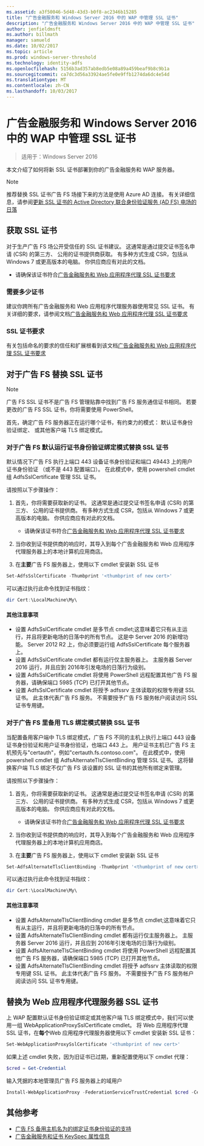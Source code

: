 ```yaml
---
ms.assetid: a3f50046-5d48-43d3-b0f8-ac2346b15285
title: "广告金融服务和 Windows Server 2016 中的 WAP 中管理 SSL 证书"
description: "广告金融服务和 Windows Server 2016 中的 WAP 中管理 SSL 证书"
author: jenfieldmsft
ms.author: billmath
manager: samueld
ms.date: 10/02/2017
ms.topic: article
ms.prod: windows-server-threshold
ms.technology: identity-adfs
ms.openlocfilehash: 5156b3ad357ab8edb5e08a89a459beaf9b8c9b1a
ms.sourcegitcommit: ca7dc3d56a33924ae5fe0e9ffb1274da6dc4e54d
ms.translationtype: MT
ms.contentlocale: zh-CN
ms.lasthandoff: 10/03/2017
---
```

# <a name="managing-ssl-certificates-in-ad-fs-and-wap-in-windows-server-2016"></a>广告金融服务和 Windows Server 2016 中的 WAP 中管理 SSL 证书

>适用于：Windows Server 2016

本文介绍了如何将新 SSL 证书部署到你的广告金融服务和 WAP 服务器。

>[!NOTE]
>推荐替换 SSL 证书广告 FS 场接下来的方法是使用 Azure AD 连接。  有关详细信息，请参阅[更新 SSL 证书的 Active Directory 联合身份验证服务 (AD FS) 电场的日落](https://docs.microsoft.com/azure/active-directory/connect/active-directory-aadconnectfed-ssl-update)

## <a name="obtaining-your-ssl-certificates"></a>获取 SSL 证书
对于生产广告 FS 场公开受信任的 SSL 证书建议。 这通常是通过提交证书签名申请 (CSR) 的第三方、 公用的证书提供商获取。 有多种方式生成 CSR，包括从 Windows 7 或更高版本的电脑。 你供应商应有对此的文档。

- 请确保该证书符合[广告金融服务和 Web 应用程序代理 SSL 证书要求](https://technet.microsoft.com/en-us/windows-server-docs/identity/ad-fs/overview/AD-FS-2016-Requirements#BKMK_1)

### <a name="how-many-certificates-are-needed"></a>需要多少证书
建议你跨所有广告金融服务和 Web 应用程序代理服务器使用常见 SSL 证书。 有关详细的要求，请参阅文档[广告金融服务和 Web 应用程序代理 SSL 证书要求](https://technet.microsoft.com/en-us/windows-server-docs/identity/ad-fs/overview/AD-FS-2016-Requirements#BKMK_1)

### <a name="ssl-certificate-requirements"></a>SSL 证书要求
有关包括命名的要求的信任和扩展根看到该文档[广告金融服务和 Web 应用程序代理 SSL 证书要求](https://technet.microsoft.com/en-us/windows-server-docs/identity/ad-fs/overview/AD-FS-2016-Requirements#BKMK_1)

## <a name="replacing-the-ssl-certificate-for-ad-fs"></a>对于广告 FS 替换 SSL 证书
> [!NOTE]
> 广告 FS SSL 证书不是广告 FS 管理贴靠中找到广告 FS 服务通信证书相同。 若要更改的广告 FS SSL 证书，你将需要使用 PowerShell。

首先，确定广告 FS 服务器正在运行哪个证书，有约束力的模式： 默认证书身份验证绑定、 或其他客户端 TLS 绑定模式。

### <a name="replacing-the-ssl-certificate-for-ad-fs-running-in-default-certificate-authentication-binding-mode"></a>对于广告 FS 默认运行证书身份验证绑定模式替换 SSL 证书
默认情况下广告 FS 执行上端口 443 设备证书身份验证和端口 49443 上的用户证书身份验证 （或不是 443 配置端口）。
在此模式中，使用 powershell cmdlet 组 AdfsSslCertificate 管理 SSL 证书。

请按照以下步骤操作：

1. 首先，你将需要获取新的证书。 这通常是通过提交证书签名申请 (CSR) 的第三方、 公用的证书提供商。 有多种方式生成 CSR，包括从 Windows 7 或更高版本的电脑。 你供应商应有对此的文档。

    * 请确保该证书符合[广告金融服务和 Web 应用程序代理 SSL 证书要求](https://technet.microsoft.com/en-us/windows-server-docs/identity/ad-fs/overview/AD-FS-2016-Requirements#BKMK_1)

1. 当你收到证书提供商的响应时，其导入到每个广告金融服务和 Web 应用程序代理服务器上的本地计算机应用商店。

1. 在**主要**广告 FS 服务器上，使用以下 cmdlet 安装新 SSL 证书

```powershell
Set-AdfsSslCertificate -Thumbprint '<thumbprint of new cert>'
```

可以通过执行此命令找到证书指纹：

```powershell
dir Cert:\LocalMachine\My\
```

#### <a name="additional-notes"></a>其他注意事项

* 设置 AdfsSslCertificate cmdlet 是多节点 cmdlet;这意味着它只有从主运行，并且将更新电场的日落中的所有节点。 这是中 Server 2016 的新增功能。 Server 2012 R2 上，你必须要运行组 AdfsSslCertificate 每个服务器上。
* 设置 AdfsSslCertificate cmdlet 都有运行仅主服务器上。 主服务器 Server 2016 运行，并且应到 2016年引发电场的日落行为级别。
* 设置 AdfsSslCertificate cmdlet 将使用 PowerShell 远程配置其他广告 FS 服务器，请确保端口 5985 (TCP) 已打开其他节点。
* 设置 AdfsSslCertificate cmdlet 将授予 adfssrv 主体读取的权限专用键 SSL 证书。 此主体代表广告 FS 服务。 不需要授予广告 FS 服务帐户阅读访问 SSL 证书专用键。

### <a name="replacing-the-ssl-certificate-for-ad-fs-running-in-alternate-tls-binding-mode"></a>对于广告 FS 里备用 TLS 绑定模式替换 SSL 证书
当配置备用客户端中 TLS 绑定模式，广告 FS 不同的主机上执行上端口 443 设备证书身份验证和用户证书身份验证，也端口 443 上。 用户证书主机已广告 FS 主机预先与"certauth"，例如"certauth.fs.contoso.com"。
在此模式中，使用 powershell cmdlet 组 AdfsAlternateTlsClientBinding 管理 SSL 证书。 这将替换客户端 TLS 绑定不仅广告 FS 该设置的 SSL 证书的其他所有绑定来管理。

请按照以下步骤操作：

1. 首先，你将需要获取新的证书。 这通常是通过提交证书签名申请 (CSR) 的第三方、 公用的证书提供商。 有多种方式生成 CSR，包括从 Windows 7 或更高版本的电脑。 你供应商应有对此的文档。

    * 请确保该证书符合[广告金融服务和 Web 应用程序代理 SSL 证书要求](https://technet.microsoft.com/en-us/windows-server-docs/identity/ad-fs/overview/AD-FS-2016-Requirements#BKMK_1)

1. 当你收到证书提供商的响应时，其导入到每个广告金融服务和 Web 应用程序代理服务器上的本地计算机应用商店。

1. 在**主要**广告 FS 服务器上，使用以下 cmdlet 安装新 SSL 证书

```powershell
Set-AdfsAlternateTlsClientBinding -Thumbprint '<thumbprint of new cert>'
```

可以通过执行此命令找到证书指纹：

```powershell
dir Cert:\LocalMachine\My\
```

#### <a name="additional-notes"></a>其他注意事项

* 设置 AdfsAlternateTlsClientBinding cmdlet 是多节点 cmdlet;这意味着它只有从主运行，并且将更新电场的日落中的所有节点。
* 设置 AdfsAlternateTlsClientBinding cmdlet 都有运行仅主服务器上。 主服务器 Server 2016 运行，并且应到 2016年引发电场的日落行为级别。
* 设置 AdfsAlternateTlsClientBinding cmdlet 将使用 PowerShell 远程配置其他广告 FS 服务器，请确保端口 5985 (TCP) 已打开其他节点。
* 设置 AdfsAlternateTlsClientBinding cmdlet 将授予 adfssrv 主体读取的权限专用键 SSL 证书。 此主体代表广告 FS 服务。 不需要授予广告 FS 服务帐户阅读访问 SSL 证书专用键。

## <a name="replacing-the-ssl-certificate-for-the-web-application-proxy"></a>替换为 Web 应用程序代理服务器 SSL 证书
上 WAP 配置默认证书身份验证绑定或其他客户端 TLS 绑定模式中，我们可以使用一组 WebApplicationProxySslCertificate cmdlet。
将 Web 应用程序代理 SSL 证书，在**每个**Web 应用程序代理服务器使用以下 cmdlet 安装新 SSL 证书：

```powershell
Set-WebApplicationProxySslCertificate '<thumbprint of new cert>'
```

如果上述 cmdlet 失败，因为旧证书已过期，重新配置使用以下 cmdlet 代理：

```powershell
$cred = Get-Credential
```

输入凭据的本地管理员广告 FS 服务器上的域用户

```powershell
Install-WebApplicationProxy -FederationServiceTrustCredential $cred -CertificateThumbprint '<thumbprint of new cert>' -FederationServiceName 'fs.contoso.com'
```

## <a name="additional-references"></a>其他参考  
* [广告 FS 备用主机名为的绑定证书身份验证的支持](../operations/AD-FS-support-for-alternate-hostname-binding-for-certificate-authentication.md)
* [广告金融服务和证书 KeySpec 属性信息](../technical-reference/AD-FS-and-KeySpec-Property.md)
